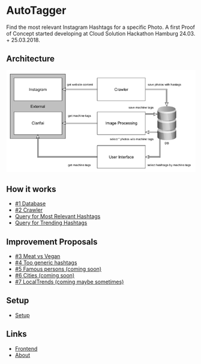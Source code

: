 # AutoTagger
Find the most relevant Instagram Hashtags for a specific Photo. A first Proof of Concept started developing at Cloud Solution Hackathon Hamburg 24.03. + 25.03.2018.

## Architecture
![](/doc/architecture2.png)

## How it works
  * [#1 Database](/doc/ip1_better_database.md)
  * [#2 Crawler](/doc/ip2_crawler.md)
  * [Query for Most Relevant Hashtags](/doc/relational-query-for-most-relevant.md)
  * [Query for Trending Hashtags](/doc/relational-query-for-trending.md)
  
## Improvement Proposals
  * [#3 Meat vs Vegan](/doc/ip3_meat_vs_vegan.md)
  * [#4 Too generic hashtags](/doc/ip4_too_generic_hashtags.md)
  * [#5 Famous persons (coming soon)](/doc/ip5_famous_persons.md)
  * [#6 Cities (coming soon)](/doc/ip6_cities.md)
  * [#7 LocalTrends (coming maybe sometimes)](/doc/ip7_local_trends.md)

## Setup
  * [Setup](/doc/setup.md)

## Links
  * [Frontend](http://instatagger.do-epic-sh.it/)
  * [About](http://darionot.es/)
